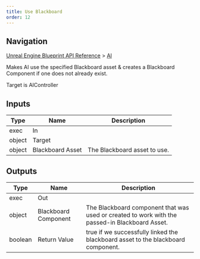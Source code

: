 ```yaml
---
title: Use Blackboard
order: 12
---
```

## Navigation

[Unreal Engine Blueprint API Reference](https://dev.epicgames.com/documentation/en-us/unreal-engine/BlueprintAPI) > [AI](https://dev.epicgames.com/documentation/en-us/unreal-engine/BlueprintAPI/AI)

Makes AI use the specified Blackboard asset & creates a Blackboard Component if one does not already exist.

Target is AIController

## Inputs

| Type | Name | Description |
| --- | --- | --- |
| exec | In |  |
| object | Target |  |
| object | Blackboard Asset | The Blackboard asset to use. |

## Outputs

| Type | Name | Description |
| --- | --- | --- |
| exec | Out |  |
| object | Blackboard Component | The Blackboard component that was used or created to work with the passed-in Blackboard Asset. |
| boolean | Return Value | true if we successfully linked the blackboard asset to the blackboard component. |
